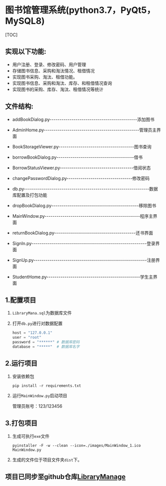 # 图书馆管理系统(python3.7，PyQt5，MySQL8)

[TOC]

## 实现以下功能:
- 用户注册、登录、修改密码、用户管理
- 存储图书信息、采购和淘汰情况、租借情况 
- 实现图书采购、淘汰、租借功能。 
- 实现图书信息、采购和淘汰、库存、和租借情况查询 
- 实现图书的采购、库存、淘汰、租借情况等统计

## 文件结构:

- addBookDialog.py--------------------------------------------添加图书

- AdminHome.py------------------------------------------------管理员主界面

- BookStorageViewer.py--------------------------------------图书查询

- borrowBookDialog.py---------------------------------------借书
- BorrowStatusViewer.py-------------------------------------借阅状态
- changePasswordDialog.py---------------------------------修改密码
- db.py---------------------------------------------------------------数据库配置及打包功能
- dropBookDialog.py--------------------------------------------移除图书
- MainWindow.py------------------------------------------------程序主界面
- returnBookDialog.py-----------------------------------------还书界面
- SignIn.py----------------------------------------------------------登录界面
- SignUp.py---------------------------------------------------------注册界面
- StudentHome.py-----------------------------------------------学生主界面


## 1.配置项目

1. `LibraryMana.sql`为数据库文件

2. 打开`db.py`进行对数据配置

   ```python
   host = "127.0.0.1"
   user = "root"
   password = "******" # 数据库密码
   database = "*****"  # 数据库名字
   ```

   

## 2.运行项目

1. 安装依赖包

   `pip install -r requirements.txt`

2. 运行`MainWindow.py`启动项目

   管理员账号：123/123456

## 3.打包项目

1. 生成可执行`exe`文件

   `pyinstaller -F -w --clean --icon=./images/MainWindow_1.ico MainWindow.py`

2. 生成的文件位于项目文件夹`dist`下。

## 项目已同步至github仓库<a href='https://github.com/syx9527/LibraryManage'>LibraryManage</a>
